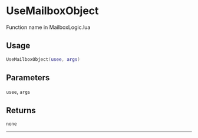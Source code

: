 # UseMailboxObject
Function name in MailboxLogic.lua
## Usage
```lua
UseMailboxObject(usee, args)
```
## Parameters
`usee`, `args`
## Returns
`none`

---
